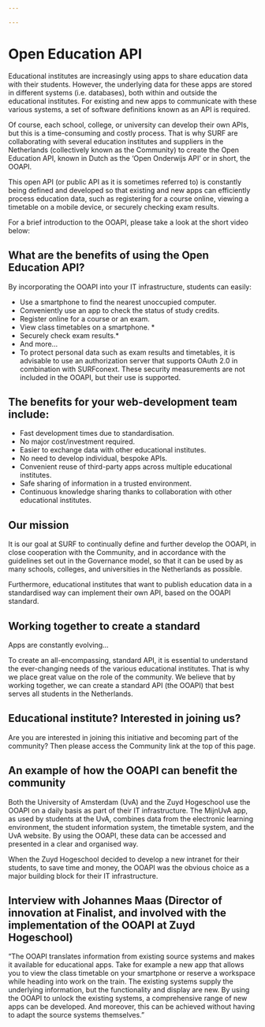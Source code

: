 ```yaml
---

---
```

# Open Education API

Educational institutes are increasingly using apps to share education data with their students. However, the underlying data for these apps are stored in different systems (i.e. databases), both within and outside the educational institutes. For existing and new apps to communicate with these various systems, a set of software definitions known as an API is required.

Of course, each school, college, or university can develop their own APIs, but this is a time-consuming and costly process. That is why SURF are collaborating with several education institutes and suppliers in the Netherlands (collectively known as the Community) to create the Open Education API, known in Dutch as the ‘Open Onderwijs API’ or in short, the OOAPI.

This open API (or public API as it is sometimes referred to) is constantly being defined and developed so that existing and new apps can efficiently process education data, such as registering for a course online, viewing a timetable on a mobile device, or securely checking exam results.

For a brief introduction to the OOAPI, please take a look at the short video below:

## What are the benefits of using the Open Education API?

By incorporating the OOAPI into your IT infrastructure, students can easily:

* Use a smartphone to find the nearest unoccupied computer.
* Conveniently use an app to check the status of study credits.
* Register online for a course or an exam.
* View class timetables on a smartphone. *
* Securely check exam results.*
* And more…
* To protect personal data such as exam results and timetables, it is advisable to use an authorization server that supports OAuth 2.0 in combination with SURFconext. These security measurements are not included in the OOAPI, but their use is supported.

## The benefits for your web-development team include:

* Fast development times due to standardisation.
* No major cost/investment required.
* Easier to exchange data with other educational institutes.
* No need to develop individual, bespoke APIs.
* Convenient reuse of third-party apps across multiple educational institutes.
* Safe sharing of information in a trusted environment.
* Continuous knowledge sharing thanks to collaboration with other educational institutes.

## Our mission

It is our goal at SURF to continually define and further develop the OOAPI, in close cooperation with the Community, and in accordance with the guidelines set out in the Governance model, so that it can be used by as many schools, colleges, and universities in the Netherlands as possible.

Furthermore, educational institutes that want to publish education data in a standardised way can implement their own API, based on the OOAPI standard.

## Working together to create a standard

Apps are constantly evolving…

To create an all-encompassing, standard API, it is essential to understand the ever-changing needs of the various educational institutes. That is why we place great value on the role of the community. We believe that by working together, we can create a standard API (the OOAPI) that best serves all students in the Netherlands.

## Educational institute? Interested in joining us?

Are you are interested in joining this initiative and becoming part of the community? Then please access the Community link at the top of this page.

## An example of how the OOAPI can benefit the community

Both the University of Amsterdam (UvA) and the Zuyd Hogeschool use the OOAPI on a daily basis as part of their IT infrastructure.
The MijnUvA app, as used by students at the UvA, combines data from the electronic learning environment, the student information system, the timetable system, and the UvA website. By using the OOAPI, these data can be accessed and presented in a clear and organised way.

When the Zuyd Hogeschool decided to develop a new intranet for their students, to save time and money, the OOAPI was the obvious choice as a major building block for their IT infrastructure.

## Interview with Johannes Maas (Director of innovation at Finalist, and involved with the implementation of the OOAPI at Zuyd Hogeschool)

“The OOAPI translates information from existing source systems and makes it available for educational apps. Take for example a new app that allows you to view the class timetable on your smartphone or reserve a workspace while heading into work on the train. The existing systems supply the underlying information, but the functionality and display are new. By using the OOAPI to unlock the existing systems, a comprehensive range of new apps can be developed. And moreover, this can be achieved without having to adapt the source systems themselves.”